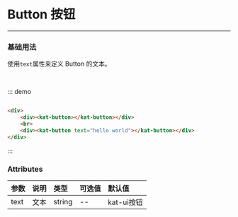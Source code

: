 # Button 按钮
----
### 基础用法
使用```text```属性来定义 Button 的文本。

<div class="demo-block">
    <div>
        <div><kat-button></kat-button></div>
        <br>
        <div><kat-button text="hello world"></kat-button></div>
    </div>
</div>

::: demo
```html

<div>
    <div><kat-button></kat-button></div>
    <br>
    <div><kat-button text="hello world"></kat-button></div>
</div>

```
:::

### Attributes
| 参数      | 说明      | 类型      | 可选值    | 默认值     |
|:--------- |:--------- |:--------- |:--------- |:---------  |
| text      | 文本      | string    | --        | kat-ui按钮 |
